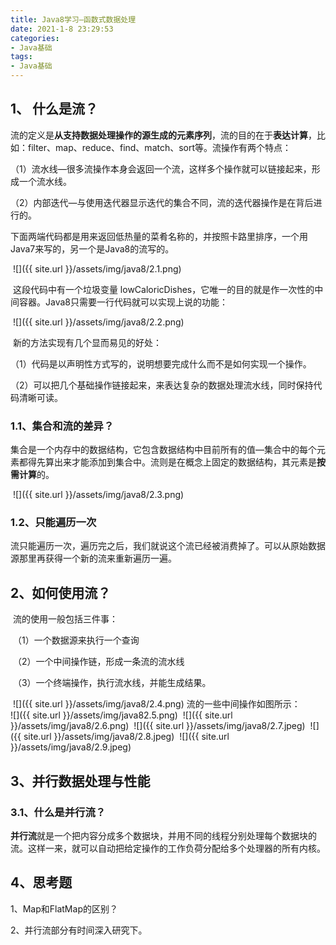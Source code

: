 ```yaml
---
title: Java8学习—函数式数据处理
date: 2021-1-8 23:29:53
categories:
- Java基础
tags:
- Java基础
---
```


##    1、 什么是流？

​        流的定义是**从支持数据处理操作的源生成的元素序列**，流的目的在于**表达计算**，比如：filter、map、reduce、find、match、sort等。流操作有两个特点：

​      （1）流水线—很多流操作本身会返回一个流，这样多个操作就可以链接起来，形成一个流水线。

​      （2）内部迭代—与使用迭代器显示迭代的集合不同，流的迭代器操作是在背后进行的。

​     下面两端代码都是用来返回低热量的菜肴名称的，并按照卡路里排序，一个用Java7来写的，另一个是Java8的流写的。

​       ![]({{ site.url }}/assets/img/java8/2.1.png)


​        这段代码中有一个垃圾变量 lowCaloricDishes，它唯一的目的就是作一次性的中间容器。Java8只需要一行代码就可以实现上说的功能：

​        ![]({{ site.url }}/assets/img/java8/2.2.png)


​        新的方法实现有几个显而易见的好处：

​       （1）代码是以声明性方式写的，说明想要完成什么而不是如何实现一个操作。

​       （2）可以把几个基础操作链接起来，来表达复杂的数据处理流水线，同时保持代码清晰可读。

### 1.1、集合和流的差异？

​          集合是一个内存中的数据结构，它包含数据结构中目前所有的值—集合中的每个元素都得先算出来才能添加到集合中。流则是在概念上固定的数据结构，其元素是**按需计算**的。

​         ![]({{ site.url }}/assets/img/java8/2.3.png)


### 1.2、只能遍历一次

​        流只能遍历一次，遍历完之后，我们就说这个流已经被消费掉了。可以从原始数据源那里再获得一个新的流来重新遍历一遍。

## 2、如何使用流？

​       流的使用一般包括三件事：

​     （1）一个数据源来执行一个查询

​     （2）一个中间操作链，形成一条流的流水线

​     （3）一个终端操作，执行流水线，并能生成结果。

​       ![]({{ site.url }}/assets/img/java8/2.4.png)
  流的一些中间操作如图所示：      
![]({{ site.url }}/assets/img/java82.5.png)
​      ![]({{ site.url }}/assets/img/java8/2.6.png)
​      ![]({{ site.url }}/assets/img/java8/2.7.jpeg)
​     ![]({{ site.url }}/assets/img/java8/2.8.jpeg)
​     ![]({{ site.url }}/assets/img/java8/2.9.jpeg)

## 3、并行数据处理与性能

###       3.1、什么是并行流？

​       **并行流**就是一个把内容分成多个数据块，并用不同的线程分别处理每个数据块的流。这样一来，就可以自动把给定操作的工作负荷分配给多个处理器的所有内核。

## 4、思考题

1、Map和FlatMap的区别？

2、并行流部分有时间深入研究下。

​	
